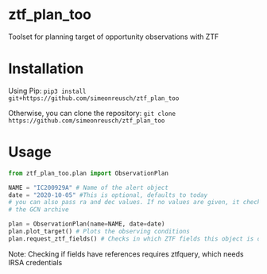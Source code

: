 # ztf_plan_too
Toolset for planning target of opportunity observations with ZTF

# Installation
Using Pip: ```pip3 install git+https://github.com/simeonreusch/ztf_plan_too```

Otherwise, you can clone the repository: ```git clone https://github.com/simeonreusch/ztf_plan_too```

# Usage
```python
from ztf_plan_too.plan import ObservationPlan

NAME = "IC200929A" # Name of the alert object
date = "2020-10-05" #This is optional, defaults to today
# you can also pass ra and dec values. If no values are given, it checks
# the GCN archive

plan = ObservationPlan(name=NAME, date=date)
plan.plot_target() # Plots the observing conditions
plan.request_ztf_fields() # Checks in which ZTF fields this object is observable
```

Note: Checking if fields have references requires ztfquery, which needs IRSA credentials
